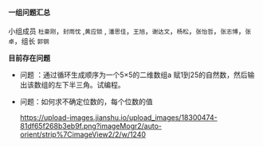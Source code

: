 #### 一组问题汇总 

小组成员 `杜豪刚`，`封雨忱` ,`黄应锁` , `潘思佳`，`王旭`，`谢达文`，`杨松`，`张怡哲`，`张志博`，`张卓`，组长 `郭钢`

**目前存在问题**

* 问题 ：通过循环生成顺序为一个5×5的二维数组a 赋1到25的自然数，然后输出该数组的左下半三角。试编程。

* 问题：如何求不确定位数的，每个位数的值

  https://upload-images.jianshu.io/upload_images/18300474-81df65f268b3eb9f.png?imageMogr2/auto-orient/strip%7CimageView2/2/w/1240


